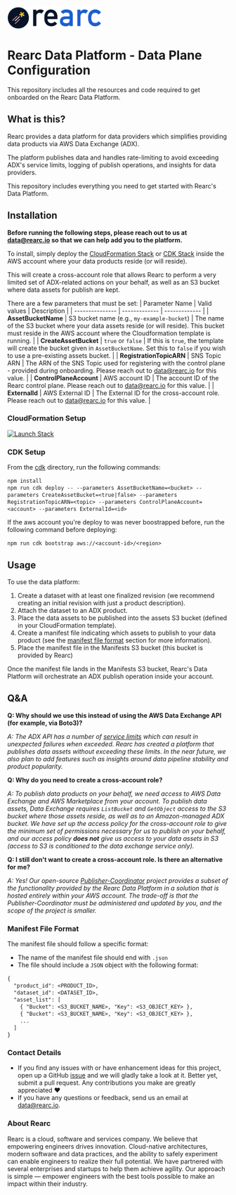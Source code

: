 <a href="https://www.rearc.io/data/">
    <img src="./rearc_logo_rgb.png" alt="Rearc Logo" title="Rearc Logo" height="52" />
</a>

# Rearc Data Platform - Data Plane Configuration
This repository includes all the resources and code required to get onboarded on the Rearc Data Platform.

## What is this?
Rearc provides a data platform for data providers which simplifies providing data products via AWS Data Exchange (ADX).

The platform publishes data and handles rate-limiting to avoid exceeding ADX's service limits, logging of publish operations, and insights for data providers.

This repository includes everything you need to get started with Rearc's Data Platform.

## Installation
**Before running the following steps, please reach out to us at [data@rearc.io](mailto:data@rearc.io) so that we can help add you to the platform.**

To install, simply deploy the [CloudFormation Stack](cloudformation/) or [CDK Stack](cdk/) inside the AWS account where your data products reside (or will reside).

This will create a cross-account role that allows Rearc to perform a very limited set of ADX-related actions on your behalf, as well as an S3 bucket where data assets for publish are kept.

There are a few parameters that must be set:
| Parameter Name  | Valid values  | Description   |
| --------------- | ------------- | ------------- |
| **AssetBucketName** | S3 bucket name (e.g., `my-example-bucket`)  | The name of the S3 bucket where your data assets reside (or will reside). This bucket must reside in the AWS account where the Cloudformation template is running. |
| **CreateAssetBucket** | `true` or `false`  | If this is `true`, the template will create the bucket given in `AssetBucketName`. Set this to `false` if you wish to use a pre-existing assets bucket. |
| **RegistrationTopicARN** | SNS Topic ARN | The ARN of the SNS Topic used for registering with the control plane - provided during onboarding. Please reach out to data@rearc.io for this value. |
| **ControlPlaneAccount** | AWS account ID | The account ID of the Rearc control plane. Please reach out to data@rearc.io for this value. |
| **ExternalId** | AWS External ID  | The External ID for the cross-account role. Please reach out to data@rearc.io for this value. |

### CloudFormation Setup
<a href="https://console.aws.amazon.com/cloudformation/home?region=us-east-1#/stacks/quickcreate?templateURL=https://s3.amazonaws.com/rearc-control-plane-cloudformation/adx-data-plane.cfn.yaml&stackName=ADXDataPlaneStack">
    <img src="https://s3.amazonaws.com/cloudformation-examples/cloudformation-launch-stack.png" alt="Launch Stack" title="Launch Stack" height="30" />
</a>

### CDK Setup
From the [cdk](cdk/) directory, run the following commands:
```
npm install
npm run cdk deploy -- --parameters AssetBucketName=<bucket> --parameters CreateAssetBucket=<true|false> --parameters RegistrationTopicARN=<topic> --parameters ControlPlaneAccount=<account> --parameters ExternalId=<id>
```

If the aws account you're deploy to was never boostrapped before, run the following command before deploying:
```
npm run cdk bootstrap aws://<account-id>/<region>
```

## Usage
To use the data platform:
1. Create a dataset with at least one finalized revision (we recommend creating an initial revision with just a product description).
2. Attach the dataset to an ADX product.
3. Place the data assets to be published into the assets S3 bucket (defined in your CloudFormation template).
4. Create a manifest file indicating which assets to publish to your data product (see the [manifest file format](#-manifest-file-format) section for more information).
5. Place the manifest file in the Manifests S3 bucket (this bucket is provided by Rearc)

Once the manifest file lands in the Manifests S3 bucket, Rearc's Data Platform will orchestrate an ADX publish operation inside your account.

## Q&A
**Q: Why should we use this instead of using the AWS Data Exchange API (for example, via Boto3)?**

*A: The ADX API has a number of [service limits](https://docs.aws.amazon.com/data-exchange/latest/userguide/limits.html) which can result in unexpected failures when exceeded. Rearc has created a platform that publishes data assets without exceeding these limits. In the near future, we also plan to add features such as insights around data pipeline stability and product popularity.*

**Q: Why do you need to create a cross-account role?**

*A: To publish data products on your behalf, we need access to AWS Data Exchange and AWS Marketplace from your account. To publish data assets, Data Exchange requires `ListBucket` and `GetObject` access to the S3 bucket where those assets reside, as well as to an Amazon-managed ADX bucket. We have set up the access policy for the cross-account role to give the minimum set of permissions necessary for us to publish on your behalf, and our access policy **does not** give us access to your data assets in S3 (access to S3 is conditioned to the data exchange service only).*

**Q: I still don't want to create a cross-account role. Is there an alternative for me?**

*A: Yes! Our open-source [Publisher-Coordinator](https://github.com/rearc-data/aws-data-exchange-publisher-coordinator) project provides a subset of the functionality provided by the Rearc Data Platform in a solution that is hosted entirely within your AWS account. The trade-off is that the Publisher-Coordinator must be administered and updated by you, and the scope of the project is smaller.*

### Manifest File Format
The manifest file should follow a specific format:
- The name of the manifest file should end with `.json`
- The file should include a `JSON` object with the following format:
```
{
  "product_id": <PRODUCT_ID>,
  "dataset_id": <DATASET_ID>,
  "asset_list": [
    { "Bucket": <S3_BUCKET_NAME>, "Key": <S3_OBJECT_KEY> },
    { "Bucket": <S3_BUCKET_NAME>, "Key": <S3_OBJECT_KEY> },
    ...
  ]
}
```

### Contact Details
- If you find any issues with or have enhancement ideas for this project, open up a GitHub [issue](https://github.com/rearc-data/aws-data-exchange-provider-data-plane-configuration/issues) and we will gladly take a look at it. Better yet, submit a pull request. Any contributions you make are greatly appreciated :heart:
- If you have any questions or feedback, send us an email at data@rearc.io.

### About Rearc
Rearc is a cloud, software and services company. We believe that empowering engineers drives innovation. Cloud-native architectures, modern software and data practices, and the ability to safely experiment can enable engineers to realize their full potential. We have partnered with several enterprises and startups to help them achieve agility. Our approach is simple — empower engineers with the best tools possible to make an impact within their industry.

